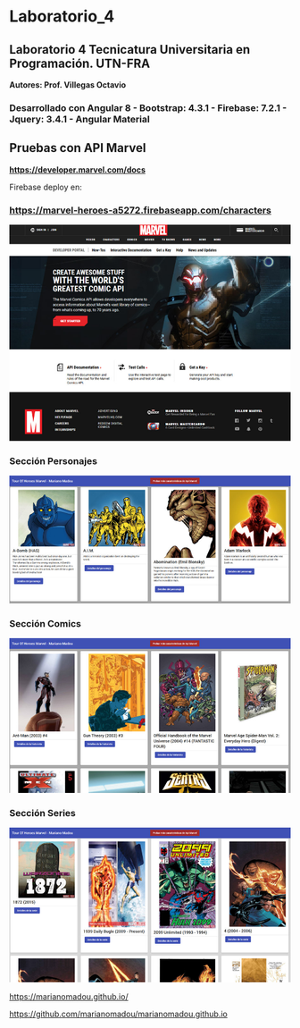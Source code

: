 # Laboratorio_4

## Laboratorio 4 Tecnicatura Universitaria en Programación. UTN-FRA

**Autores: Prof. Villegas Octavio**

### Desarrollado con Angular 8 - Bootstrap: 4.3.1 - Firebase: 7.2.1 - Jquery: 3.4.1 - Angular Material

## Pruebas con API Marvel

**https://developer.marvel.com/docs**

Firebase deploy en:

### https://marvel-heroes-a5272.firebaseapp.com/characters

![Laboratorio_4](https://github.com/marianomadou/Laboratorio_4/blob/master/Documentacion/marvel_header.jpg)

### Sección Personajes

![Laboratorio_4](https://github.com/marianomadou/Laboratorio_4/blob/master/Documentacion/marvel_personajes.jpg)

### Sección Comics

![Laboratorio_4](https://github.com/marianomadou/Laboratorio_4/blob/master/Documentacion/marvel_comics.jpg)

### Sección Series

![Laboratorio_4](https://github.com/marianomadou/Laboratorio_4/blob/master/Documentacion/marvel_series.jpg)




https://marianomadou.github.io/

https://github.com/marianomadou/marianomadou.github.io
